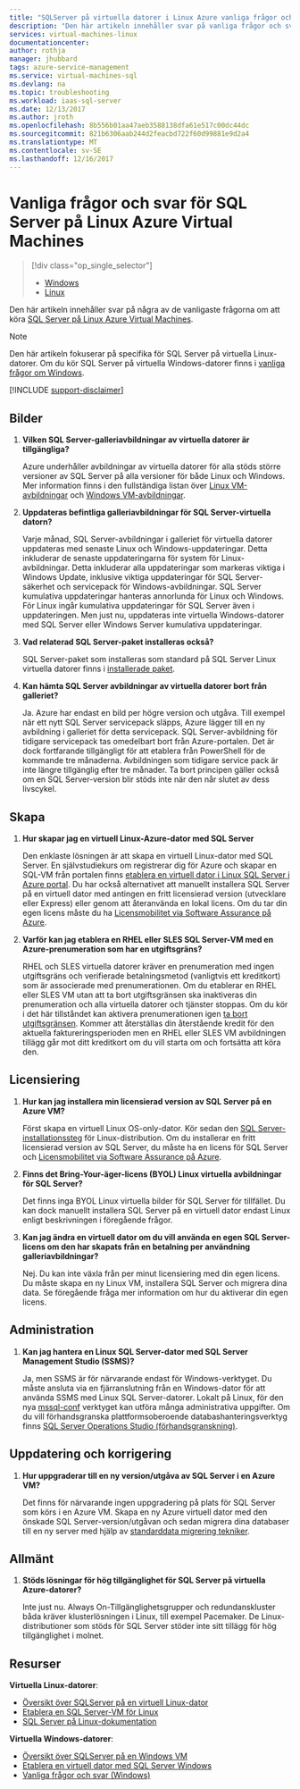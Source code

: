 ```yaml
---
title: "SQLServer på virtuella datorer i Linux Azure vanliga frågor och svar | Microsoft Docs"
description: "Den här artikeln innehåller svar på vanliga frågor och svar om att köra SQL Server på Azure virtuella Linux-datorer."
services: virtual-machines-linux
documentationcenter: 
author: rothja
manager: jhubbard
tags: azure-service-management
ms.service: virtual-machines-sql
ms.devlang: na
ms.topic: troubleshooting
ms.workload: iaas-sql-server
ms.date: 12/13/2017
ms.author: jroth
ms.openlocfilehash: 8b556b01aa47aeb3588138dfa61e517c00dc44dc
ms.sourcegitcommit: 821b6306aab244d2feacbd722f60d99881e9d2a4
ms.translationtype: MT
ms.contentlocale: sv-SE
ms.lasthandoff: 12/16/2017
---
```

# <a name="frequently-asked-questions-for-sql-server-on-linux-azure-virtual-machines"></a>Vanliga frågor och svar för SQL Server på Linux Azure Virtual Machines

> [!div class="op_single_selector"]
> * [Windows](../../windows/sql/virtual-machines-windows-sql-server-iaas-faq.md)
> * [Linux](sql-server-linux-faq.md)

Den här artikeln innehåller svar på några av de vanligaste frågorna om att köra [SQL Server på Linux Azure Virtual Machines](sql-server-linux-virtual-machines-overview.md).

> [!NOTE]
> Den här artikeln fokuserar på specifika för SQL Server på virtuella Linux-datorer. Om du kör SQL Server på virtuella Windows-datorer finns i [vanliga frågor om Windows](../../windows/sql/virtual-machines-windows-sql-server-iaas-faq.md).

[!INCLUDE [support-disclaimer](../../../../includes/support-disclaimer.md)]

## <a id="images"></a>Bilder

1. **Vilken SQL Server-galleriavbildningar av virtuella datorer är tillgängliga?**

   Azure underhåller avbildningar av virtuella datorer för alla stöds större versioner av SQL Server på alla versioner för både Linux och Windows. Mer information finns i den fullständiga listan över [Linux VM-avbildningar](sql-server-linux-virtual-machines-overview.md#create) och [Windows VM-avbildningar](../../windows/sql/virtual-machines-windows-sql-server-iaas-overview.md#payasyougo).

1. **Uppdateras befintliga galleriavbildningar för SQL Server-virtuella datorn?**

   Varje månad, SQL Server-avbildningar i galleriet för virtuella datorer uppdateras med senaste Linux och Windows-uppdateringar. Detta inkluderar de senaste uppdateringarna för system för Linux-avbildningar. Detta inkluderar alla uppdateringar som markeras viktiga i Windows Update, inklusive viktiga uppdateringar för SQL Server-säkerhet och servicepack för Windows-avbildningar. SQL Server kumulativa uppdateringar hanteras annorlunda för Linux och Windows. För Linux ingår kumulativa uppdateringar för SQL Server även i uppdateringen. Men just nu, uppdateras inte virtuella Windows-datorer med SQL Server eller Windows Server kumulativa uppdateringar.

1. **Vad relaterad SQL Server-paket installeras också?**

   SQL Server-paket som installeras som standard på SQL Server Linux virtuella datorer finns i [installerade paket](sql-server-linux-virtual-machines-overview.md#packages).

1. **Kan hämta SQL Server avbildningar av virtuella datorer bort från galleriet?**

   Ja. Azure har endast en bild per högre version och utgåva. Till exempel när ett nytt SQL Server servicepack släpps, Azure lägger till en ny avbildning i galleriet för detta servicepack. SQL Server-avbildning för tidigare servicepack tas omedelbart bort från Azure-portalen. Det är dock fortfarande tillgängligt för att etablera från PowerShell för de kommande tre månaderna. Avbildningen som tidigare service pack är inte längre tillgänglig efter tre månader. Ta bort principen gäller också om en SQL Server-version blir stöds inte när den når slutet av dess livscykel.

## <a name="creation"></a>Skapa

1. **Hur skapar jag en virtuell Linux-Azure-dator med SQL Server**

   Den enklaste lösningen är att skapa en virtuell Linux-dator med SQL Server. En självstudiekurs om registrerar dig för Azure och skapar en SQL-VM från portalen finns [etablera en virtuell dator i Linux SQL Server i Azure portal](provision-sql-server-linux-virtual-machine.md). Du har också alternativet att manuellt installera SQL Server på en virtuell dator med antingen en fritt licensierad version (utvecklare eller Express) eller genom att återanvända en lokal licens. Om du tar din egen licens måste du ha [Licensmobilitet via Software Assurance på Azure](https://azure.microsoft.com/pricing/license-mobility).

1. **Varför kan jag etablera en RHEL eller SLES SQL Server-VM med en Azure-prenumeration som har en utgiftsgräns?**

   RHEL och SLES virtuella datorer kräver en prenumeration med ingen utgiftsgräns och verifierade betalningsmetod (vanligtvis ett kreditkort) som är associerade med prenumerationen. Om du etablerar en RHEL eller SLES VM utan att ta bort utgiftsgränsen ska inaktiveras din prenumeration och alla virtuella datorer och tjänster stoppas. Om du kör i det här tillståndet kan aktivera prenumerationen igen [ta bort utgiftsgränsen](https://account.windowsazure.com/subscriptions). Kommer att återställas din återstående kredit för den aktuella faktureringsperioden men en RHEL eller SLES VM avbildningen tillägg går mot ditt kreditkort om du vill starta om och fortsätta att köra den.

## <a name="licensing"></a>Licensiering

1. **Hur kan jag installera min licensierad version av SQL Server på en Azure VM?**

   Först skapa en virtuell Linux OS-only-dator. Kör sedan den [SQL Server-installationssteg](https://docs.microsoft.com/sql/linux/sql-server-linux-setup#platforms) för Linux-distribution. Om du installerar en fritt licensierad version av SQL Server, du måste ha en licens för SQL Server och [Licensmobilitet via Software Assurance på Azure](https://azure.microsoft.com/pricing/license-mobility/).

1. **Finns det Bring-Your-äger-licens (BYOL) Linux virtuella avbildningar för SQL Server?**

   Det finns inga BYOL Linux virtuella bilder för SQL Server för tillfället. Du kan dock manuellt installera SQL Server på en virtuell dator endast Linux enligt beskrivningen i föregående frågor.

1. **Kan jag ändra en virtuell dator om du vill använda en egen SQL Server-licens om den har skapats från en betalning per användning galleriavbildningar?**

   Nej. Du kan inte växla från per minut licensiering med din egen licens. Du måste skapa en ny Linux VM, installera SQL Server och migrera dina data. Se föregående fråga mer information om hur du aktiverar din egen licens.

## <a name="administration"></a>Administration

1. **Kan jag hantera en Linux SQL Server-dator med SQL Server Management Studio (SSMS)?**

   Ja, men SSMS är för närvarande endast för Windows-verktyget. Du måste ansluta via en fjärranslutning från en Windows-dator för att använda SSMS med Linux SQL Server-datorer. Lokalt på Linux, för den nya [mssql-conf](https://docs.microsoft.com/sql/linux/sql-server-linux-configure-mssql-conf) verktyget kan utföra många administrativa uppgifter. Om du vill förhandsgranska plattformsoberoende databashanteringsverktyg finns [SQL Server Operations Studio (förhandsgranskning)](https://docs.microsoft.com/sql/sql-operations-studio/what-is).

## <a name="updating-and-patching"></a>Uppdatering och korrigering

1. **Hur uppgraderar till en ny version/utgåva av SQL Server i en Azure VM?**

   Det finns för närvarande ingen uppgradering på plats för SQL Server som körs i en Azure VM. Skapa en ny Azure virtuell dator med den önskade SQL Server-version/utgåvan och sedan migrera dina databaser till en ny server med hjälp av [standarddata migrering tekniker](https://docs.microsoft.com/sql/linux/sql-server-linux-migrate-overview).

## <a name="general"></a>Allmänt

1. **Stöds lösningar för hög tillgänglighet för SQL Server på virtuella Azure-datorer?**

   Inte just nu. Always On-Tillgänglighetsgrupper och redundanskluster båda kräver klusterlösningen i Linux, till exempel Pacemaker. De Linux-distributioner som stöds för SQL Server stöder inte sitt tillägg för hög tillgänglighet i molnet.

## <a name="resources"></a>Resurser

**Virtuella Linux-datorer**:

* [Översikt över SQLServer på en virtuell Linux-dator](sql-server-linux-virtual-machines-overview.md)
* [Etablera en SQL Server-VM för Linux](provision-sql-server-linux-virtual-machine.md)
* [SQL Server på Linux-dokumentation](https://docs.microsoft.com/sql/linux/sql-server-linux-overview)

**Virtuella Windows-datorer**:

* [Översikt över SQLServer på en Windows VM](../../windows/sql/virtual-machines-windows-sql-server-iaas-overview.md)
* [Etablera en virtuell dator med SQL Server Windows](../../windows/sql/virtual-machines-windows-portal-sql-server-provision.md)
* [Vanliga frågor och svar (Windows)](../../windows/sql/virtual-machines-windows-sql-server-iaas-faq.md)